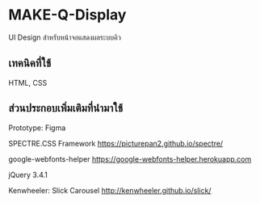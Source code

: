 # MAKE-Q-Display
UI Design สำหรับหน้าจอแสดงผลระบบคิว

## เทคนิคที่ใช้
HTML, CSS

## ส่วนประกอบเพิ่มเติมที่นำมาใช้
Prototype: Figma

SPECTRE.CSS Framework
<a href="https://picturepan2.github.io/spectre/" target="_blank">https://picturepan2.github.io/spectre/</a>

google-webfonts-helper
<a href="https://google-webfonts-helper.herokuapp.com" target="_blank">https://google-webfonts-helper.herokuapp.com</a>

jQuery 3.4.1

Kenwheeler: Slick Carousel
<a href="http://kenwheeler.github.io/slick/" target="_blank">http://kenwheeler.github.io/slick/</a>
